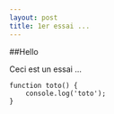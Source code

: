 ```yaml
---
layout: post
title: 1er essai ...
---
```


##Hello

Ceci est un essai ...

    function toto() {
        console.log('toto');
    }
